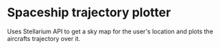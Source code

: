 Spaceship trajectory plotter
============================

Uses Stellarium API to get a sky map for the user's location and plots the aircrafts trajectory over it.

